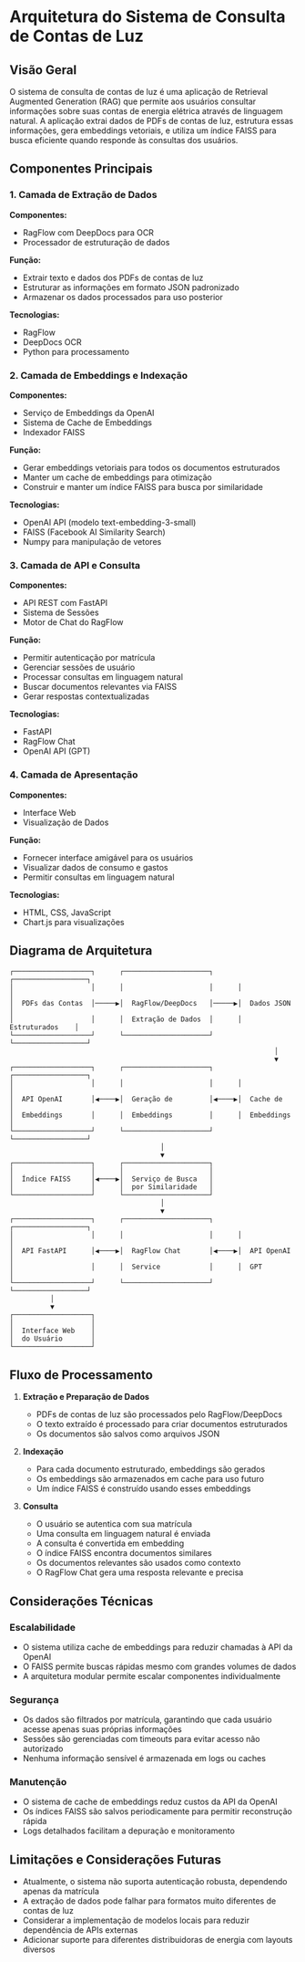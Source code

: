 # Arquitetura do Sistema de Consulta de Contas de Luz

## Visão Geral

O sistema de consulta de contas de luz é uma aplicação de Retrieval Augmented Generation (RAG) que permite aos usuários consultar informações sobre suas contas de energia elétrica através de linguagem natural. A aplicação extrai dados de PDFs de contas de luz, estrutura essas informações, gera embeddings vetoriais, e utiliza um índice FAISS para busca eficiente quando responde às consultas dos usuários.

## Componentes Principais

### 1. Camada de Extração de Dados

**Componentes:**
- RagFlow com DeepDocs para OCR
- Processador de estruturação de dados

**Função:**
- Extrair texto e dados dos PDFs de contas de luz
- Estruturar as informações em formato JSON padronizado
- Armazenar os dados processados para uso posterior

**Tecnologias:**
- RagFlow
- DeepDocs OCR
- Python para processamento

### 2. Camada de Embeddings e Indexação

**Componentes:**
- Serviço de Embeddings da OpenAI
- Sistema de Cache de Embeddings
- Indexador FAISS

**Função:**
- Gerar embeddings vetoriais para todos os documentos estruturados
- Manter um cache de embeddings para otimização
- Construir e manter um índice FAISS para busca por similaridade

**Tecnologias:**
- OpenAI API (modelo text-embedding-3-small)
- FAISS (Facebook AI Similarity Search)
- Numpy para manipulação de vetores

### 3. Camada de API e Consulta

**Componentes:**
- API REST com FastAPI
- Sistema de Sessões
- Motor de Chat do RagFlow

**Função:**
- Permitir autenticação por matrícula
- Gerenciar sessões de usuário
- Processar consultas em linguagem natural
- Buscar documentos relevantes via FAISS
- Gerar respostas contextualizadas

**Tecnologias:**
- FastAPI
- RagFlow Chat
- OpenAI API (GPT)

### 4. Camada de Apresentação

**Componentes:**
- Interface Web
- Visualização de Dados

**Função:**
- Fornecer interface amigável para os usuários
- Visualizar dados de consumo e gastos
- Permitir consultas em linguagem natural

**Tecnologias:**
- HTML, CSS, JavaScript
- Chart.js para visualizações

## Diagrama de Arquitetura

```
┌───────────────────┐      ┌─────────────────────┐      ┌──────────────────┐
│                   │      │                     │      │                  │
│  PDFs das Contas  │─────▶│  RagFlow/DeepDocs   │─────▶│  Dados JSON      │
│                   │      │  Extração de Dados  │      │  Estruturados    │
└───────────────────┘      └─────────────────────┘      └──────────────────┘
                                                                 │
                                                                 ▼
┌───────────────────┐      ┌─────────────────────┐      ┌──────────────────┐
│                   │      │                     │      │                  │
│  API OpenAI       │◀────▶│  Geração de         │◀────▶│  Cache de        │
│  Embeddings       │      │  Embeddings         │      │  Embeddings      │
└───────────────────┘      └─────────────────────┘      └──────────────────┘
                                     │
                                     ▼
┌───────────────────┐      ┌─────────────────────┐
│                   │      │                     │
│  Índice FAISS     │◀────▶│  Serviço de Busca   │
│                   │      │  por Similaridade   │
└───────────────────┘      └─────────────────────┘
                                     │
                                     ▼
┌───────────────────┐      ┌─────────────────────┐      ┌──────────────────┐
│                   │      │                     │      │                  │
│  API FastAPI      │◀────▶│  RagFlow Chat       │◀────▶│  API OpenAI      │
│                   │      │  Service            │      │  GPT             │
└───────────────────┘      └─────────────────────┘      └──────────────────┘
          │
          ▼
┌───────────────────┐
│                   │
│  Interface Web    │
│  do Usuário       │
└───────────────────┘
```

## Fluxo de Processamento

1. **Extração e Preparação de Dados**
   - PDFs de contas de luz são processados pelo RagFlow/DeepDocs
   - O texto extraído é processado para criar documentos estruturados
   - Os documentos são salvos como arquivos JSON

2. **Indexação**
   - Para cada documento estruturado, embeddings são gerados
   - Os embeddings são armazenados em cache para uso futuro
   - Um índice FAISS é construído usando esses embeddings

3. **Consulta**
   - O usuário se autentica com sua matrícula
   - Uma consulta em linguagem natural é enviada
   - A consulta é convertida em embedding
   - O índice FAISS encontra documentos similares
   - Os documentos relevantes são usados como contexto
   - O RagFlow Chat gera uma resposta relevante e precisa

## Considerações Técnicas

### Escalabilidade

- O sistema utiliza cache de embeddings para reduzir chamadas à API da OpenAI
- O FAISS permite buscas rápidas mesmo com grandes volumes de dados
- A arquitetura modular permite escalar componentes individualmente

### Segurança

- Os dados são filtrados por matrícula, garantindo que cada usuário acesse apenas suas próprias informações
- Sessões são gerenciadas com timeouts para evitar acesso não autorizado
- Nenhuma informação sensível é armazenada em logs ou caches

### Manutenção

- O sistema de cache de embeddings reduz custos da API da OpenAI
- Os índices FAISS são salvos periodicamente para permitir reconstrução rápida
- Logs detalhados facilitam a depuração e monitoramento

## Limitações e Considerações Futuras

- Atualmente, o sistema não suporta autenticação robusta, dependendo apenas da matrícula
- A extração de dados pode falhar para formatos muito diferentes de contas de luz
- Considerar a implementação de modelos locais para reduzir dependência de APIs externas
- Adicionar suporte para diferentes distribuidoras de energia com layouts diversos

